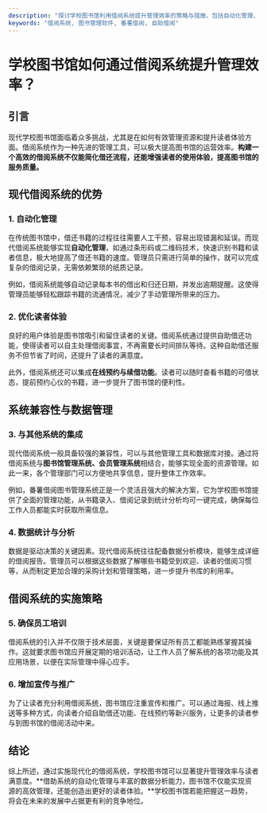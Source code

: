 ```yaml
---
description: "探讨学校图书馆利用借阅系统提升管理效率的策略与措施，包括自动化管理、读者体验优化等方面。"
keywords: "借阅系统, 图书管理软件, 番薯借阅, 自助借阅"
---
```

# 学校图书馆如何通过借阅系统提升管理效率？

## 引言

现代学校图书馆面临着众多挑战，尤其是在如何有效管理资源和提升读者体验方面。借阅系统作为一种先进的管理工具，可以极大提高图书馆的运营效率。**构建一个高效的借阅系统不仅能简化借还流程，还能增强读者的使用体验，提高图书馆的服务质量。**

## 现代借阅系统的优势

### 1. 自动化管理

在传统图书馆中，借还书籍的过程往往需要人工干预，容易出现错漏和延误。而现代借阅系统能够实现**自动化管理**，如通过条形码或二维码技术，快速识别书籍和读者信息，极大地提高了借还书籍的速度。管理员只需进行简单的操作，就可以完成复杂的借阅记录，无需依赖繁琐的纸质记录。

例如，借阅系统能够自动记录每本书的借出和归还日期，并发出逾期提醒。这使得管理员能够轻松跟踪书籍的流通情况，减少了手动管理所带来的压力。

### 2. 优化读者体验

良好的用户体验是图书馆吸引和留住读者的关键。借阅系统通过提供自助借还功能，使得读者可以自主处理借阅事宜，不再需要长时间排队等待。这种自助借还服务不但节省了时间，还提升了读者的满意度。

此外，借阅系统还可以集成**在线预约与续借功能**。读者可以随时查看书籍的可借状态，提前预约心仪的书籍，进一步提升了图书馆的便利性。

## 系统兼容性与数据管理

### 3. 与其他系统的集成

现代借阅系统一般具备较强的兼容性，可以与其他管理工具和数据库对接。通过将借阅系统与**图书馆管理系统、会员管理系统**相结合，能够实现全面的资源管理。如此一来，各个管理部门可以方便地共享信息，提升整体工作效率。

例如，番薯借阅图书管理系统正是一个灵活且强大的解决方案，它为学校图书馆提供了全面的管理功能，从书籍录入、借阅记录到统计分析均可一键完成，确保每位工作人员都能实时获取所需信息。

### 4. 数据统计与分析

数据是驱动决策的关键因素。现代借阅系统往往配备数据分析模块，能够生成详细的借阅报告。管理员可以根据这些数据了解哪些书籍受到欢迎、读者的借阅习惯等，从而制定更加合理的采购计划和管理策略，进一步提升书库的利用率。

## 借阅系统的实施策略

### 5. 确保员工培训

借阅系统的引入并不仅限于技术层面，关键是要保证所有员工都能熟练掌握其操作。这就要求图书馆应开展定期的培训活动，让工作人员了解系统的各项功能及其应用场景，以便在实际管理中得心应手。

### 6. 增加宣传与推广

为了让读者充分利用借阅系统，图书馆应注重宣传和推广。可以通过海报、线上推送等多种方式，向读者介绍自助借还功能、在线预约等新兴服务，让更多的读者参与到图书馆的借阅活动中来。

## 结论

综上所述，通过实施现代化的借阅系统，学校图书馆可以显著提升管理效率与读者满意度。**借助系统的自动化管理与丰富的数据分析能力，图书馆不仅能实现资源的高效管理，还能创造出更好的读者体验。**学校图书馆若能把握这一趋势，将会在未来的发展中占据更有利的竞争地位。
